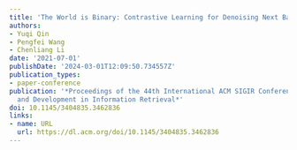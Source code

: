 ```yaml
---
title: 'The World is Binary: Contrastive Learning for Denoising Next Basket Recommendation'
authors:
- Yuqi Qin
- Pengfei Wang
- Chenliang Li
date: '2021-07-01'
publishDate: '2024-03-01T12:09:50.734557Z'
publication_types:
- paper-conference
publication: '*Proceedings of the 44th International ACM SIGIR Conference on Research
  and Development in Information Retrieval*'
doi: 10.1145/3404835.3462836
links:
- name: URL
  url: https://dl.acm.org/doi/10.1145/3404835.3462836
---
```

